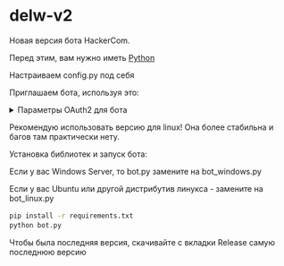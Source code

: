 # delw-v2
Новая версия бота HackerCom.


Перед этим, вам нужно иметь [Python](https://www.python.org/downloads/)

Настраиваем config.py под себя

Приглашаем бота, используя это:

<details>
  <summary>Параметры OAuth2 для бота</summary>
  <img alt="Параметры" src="images/oauth2.png"/>
</details>


Рекомендую использовать версию для linux! Она более стабильна и багов там практически нету.

Установка библиотек и запуск бота:

Если у вас Windows Server, то bot.py замените на bot_windows.py

Если у вас Ubuntu или другой дистрибутив линукса - замените на bot_linux.py
  ```cmd
  pip install -r requirements.txt
  python bot.py
  ```

Чтобы была последняя версия, скачивайте с вкладки Release самую последнюю версию
